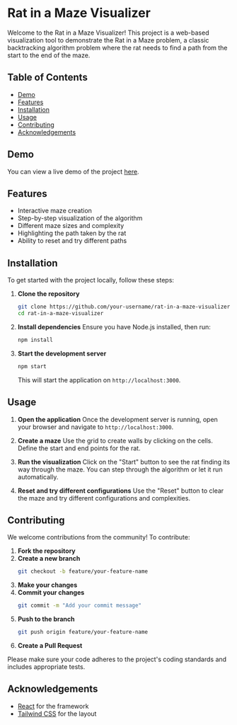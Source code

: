 
# Rat in a Maze Visualizer

Welcome to the Rat in a Maze Visualizer! This project is a web-based visualization tool to demonstrate the Rat in a Maze problem, a classic backtracking algorithm problem where the rat needs to find a path from the start to the end of the maze.

## Table of Contents

- [Demo](#demo)
- [Features](#features)
- [Installation](#installation)
- [Usage](#usage)
- [Contributing](#contributing)
- [Acknowledgements](#acknowledgements)

## Demo

You can view a live demo of the project [here](https://your-demo-url.com).

## Features

- Interactive maze creation
- Step-by-step visualization of the algorithm
- Different maze sizes and complexity
- Highlighting the path taken by the rat
- Ability to reset and try different paths

## Installation

To get started with the project locally, follow these steps:

1. **Clone the repository**
   ```bash
   git clone https://github.com/your-username/rat-in-a-maze-visualizer.git
   cd rat-in-a-maze-visualizer
   ```

2. **Install dependencies**
   Ensure you have Node.js installed, then run:
   ```bash
   npm install
   ```

3. **Start the development server**
   ```bash
   npm start
   ```
   This will start the application on `http://localhost:3000`.

## Usage

1. **Open the application**
   Once the development server is running, open your browser and navigate to `http://localhost:3000`.

2. **Create a maze**
   Use the grid to create walls by clicking on the cells. Define the start and end points for the rat.

3. **Run the visualization**
   Click on the "Start" button to see the rat finding its way through the maze. You can step through the algorithm or let it run automatically.

4. **Reset and try different configurations**
   Use the "Reset" button to clear the maze and try different configurations and complexities.

## Contributing

We welcome contributions from the community! To contribute:

1. **Fork the repository**
2. **Create a new branch**
   ```bash
   git checkout -b feature/your-feature-name
   ```
3. **Make your changes**
4. **Commit your changes**
   ```bash
   git commit -m "Add your commit message"
   ```
5. **Push to the branch**
   ```bash
   git push origin feature/your-feature-name
   ```
6. **Create a Pull Request**

Please make sure your code adheres to the project's coding standards and includes appropriate tests.


## Acknowledgements

- [React](https://reactjs.org/) for the framework
- [Tailwind CSS](https://tailwindcss.com/) for the layout

